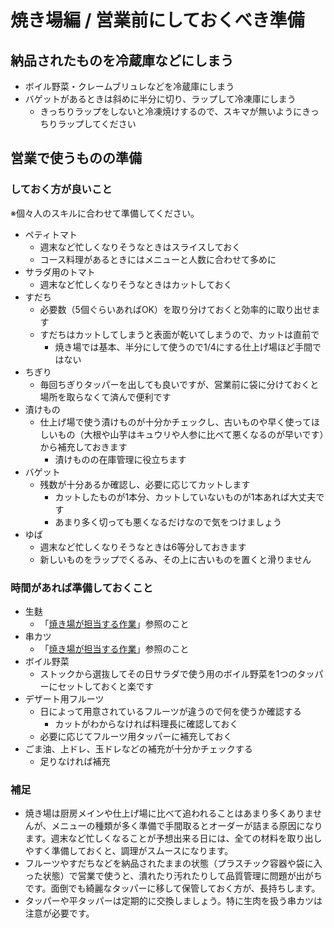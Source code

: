 # 焼き場編 / 営業前にしておくべき準備

## 納品されたものを冷蔵庫などにしまう

- ボイル野菜・クレームブリュレなどを冷蔵庫にしまう
- バゲットがあるときは斜めに半分に切り、ラップして冷凍庫にしまう
    - きっちりラップをしないと冷凍焼けするので、スキマが無いようにきっちりラップしてください

## 営業で使うものの準備

### しておく方が良いこと

※個々人のスキルに合わせて準備してください。

- ペティトマト
    - 週末など忙しくなりそうなときはスライスしておく
    - コース料理があるときにはメニューと人数に合わせて多めに
- サラダ用のトマト
    - 週末など忙しくなりそうなときはカットしておく
- すだち
    - 必要数（5個ぐらいあればOK）を取り分けておくと効率的に取り出せます
    - すだちはカットしてしまうと表面が乾いてしまうので、カットは直前で
        - 焼き場では基本、半分にして使うので1/4にする仕上げ場ほど手間ではない
- ちぎり
    - 毎回ちぎりタッパーを出しても良いですが、営業前に袋に分けておくと場所を取らなくて済んで便利です
- 漬けもの
    - 仕上げ場で使う漬けものが十分かチェックし、古いものや早く使ってほしいもの（大根や山芋はキュウリや人参に比べて悪くなるのが早いです）から補充しておきます
        - 漬けものの在庫管理に役立ちます
- バゲット
    - 残数が十分あるか確認し、必要に応じてカットします
        - カットしたものが1本分、カットしていないものが1本あれば大丈夫です
        - あまり多く切っても悪くなるだけなので気をつけましょう
- ゆば
    - 週末など忙しくなりそうなときは6等分しておきます
    - 新しいものをラップでくるみ、その上に古いものを置くと滑りません

### 時間があれば準備しておくこと

- 生麩
    - 「[焼き場が担当する作業](キッチン-焼き場#生麩を串に刺す)」参照のこと
- 串カツ
    - 「[焼き場が担当する作業](キッチン-焼き場#串カツを串に刺す)」参照のこと
- ボイル野菜
    - ストックから選抜してその日サラダで使う用のボイル野菜を1つのタッパーにセットしておくと楽です
- デザート用フルーツ
    - 日によって用意されているフルーツが違うので何を使うか確認する
        - カットがわからなければ料理長に確認しておく
    - 必要に応じてフルーツ用タッパーに補充しておく
- ごま油、上ドレ、玉ドレなどの補充が十分かチェックする
    - 足りなければ補充

### 補足

- 焼き場は厨房メインや仕上げ場に比べて追われることはあまり多くありませんが、メニューの種類が多く準備で手間取るとオーダーが詰まる原因になります。週末など忙しくなることが予想出来る日には、全ての材料を取り出しやすく準備しておくと、調理がスムースになります。
- フルーツやすだちなどを納品されたままの状態（プラスチック容器や袋に入った状態）で営業で使うと、潰れたり汚れたりして品質管理に問題が出がちです。面倒でも綺麗なタッパーに移して保管しておく方が、長持ちします。
- タッパーや平タッパーは定期的に交換しましょう。特に生肉を扱う串カツは注意が必要です。
